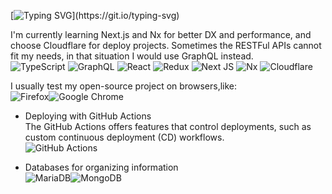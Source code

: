 [![Typing SVG](https://readme-typing-svg.demolab.com?font=Fira+Code&pause=1000&width=435&lines=Hello%2C+I'm+paulcq6173.;I+am+a+Full-Stack+Starter.;Have+some+projects+that+built+with+React.js.)](https://git.io/typing-svg)

I'm currently learning Next.js and Nx for better DX and performance, and choose Cloudflare for deploy projects.
Sometimes the RESTFul APIs cannot fit my needs, in that situation I would use GraphQL instead.<br/>
![TypeScript](https://img.shields.io/badge/typescript-%23007ACC.svg?style=for-the-badge&logo=typescript&logoColor=white)
![GraphQL](https://img.shields.io/badge/-GraphQL-E10098?style=for-the-badge&logo=graphql&logoColor=white)
![React](https://img.shields.io/badge/react-%2320232a.svg?style=for-the-badge&logo=react&logoColor=%2361DAFB)
![Redux](https://img.shields.io/badge/redux-%23593d88.svg?style=for-the-badge&logo=redux&logoColor=white)
![Next JS](https://img.shields.io/badge/Next-black?style=for-the-badge&logo=next.js&logoColor=white)
![Nx](https://img.shields.io/badge/nx-143055?style=for-the-badge&logo=nx&logoColor=white)
![Cloudflare](https://img.shields.io/badge/Cloudflare-F38020?style=for-the-badge&logo=Cloudflare&logoColor=white)


I usually test my open-source project on browsers,like:<br/>
![Firefox](https://img.shields.io/badge/Firefox-FF7139?style=for-the-badge&logo=Firefox-Browser&logoColor=white)![Google Chrome](https://img.shields.io/badge/Google%20Chrome-4285F4?style=for-the-badge&logo=GoogleChrome&logoColor=white)

- Deploying with GitHub Actions<br/>
The GitHub Actions offers features that control deployments, such as custom continuous deployment (CD) workflows.<br/>
![GitHub Actions](https://img.shields.io/badge/github%20actions-%232671E5.svg?style=for-the-badge&logo=githubactions&logoColor=white)

- Databases for organizing information<br/>
![MariaDB](https://img.shields.io/badge/MariaDB-003545?style=for-the-badge&logo=mariadb&logoColor=white)![MongoDB](https://img.shields.io/badge/MongoDB-%234ea94b.svg?style=for-the-badge&logo=mongodb&logoColor=white)

